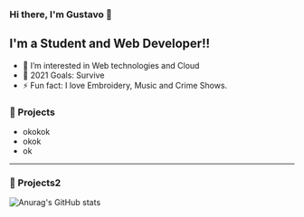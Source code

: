 ### Hi there, I'm Gustavo 👋

## I'm a Student and Web Developer!!

-   🌱 I’m interested in Web technologies and Cloud
-   🥅 2021 Goals: Survive
-   ⚡ Fun fact: I love Embroidery, Music and Crime Shows.

### 📕 Projects
- okokok
- okok
- ok

<hr />

### 📕 Projects2

![Anurag's GitHub stats](https://github-readme-stats.vercel.app/api?username=imgustavo&theme=great-gatsby&show_icons=true&hide_border=true)
<!--

-->

<!--
**imgustavo/imgustavo** is a ✨ _special_ ✨ repository because its `README.md` (this file) appears on your GitHub profile.

Here are some ideas to get you started:

- 🔭 I’m currently working on ...
- 🌱 I’m currently learning ...
- 👯 I’m looking to collaborate on ...
- 🤔 I’m looking for help with ...
- 💬 Ask me about ...
- 📫 How to reach me: ...
- 😄 Pronouns: ...
- ⚡ Fun fact: ...
-->
